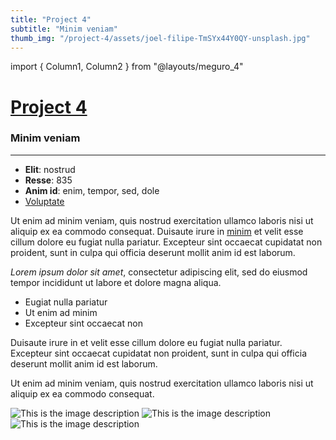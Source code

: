 ```yaml
---
title: "Project 4"
subtitle: "Minim veniam"
thumb_img: "/project-4/assets/joel-filipe-TmSYx44Y0QY-unsplash.jpg"
---
```


import { Column1, Column2 } from "@layouts/meguro_4"

<Column1>

# [Project 4](/project-4)

### Minim veniam

---

<Info li_separator="|">

- **Elit**: nostrud
- **Resse**: 835
- **Anim id**: enim, tempor, sed, dole
- [Voluptate](https://example.com)

</Info>

Ut enim ad minim veniam, quis nostrud exercitation ullamco laboris nisi ut aliquip ex ea commodo consequat. Duisaute irure in [minim](https://example.com) et velit esse cillum dolore eu fugiat nulla pariatur. Excepteur sint occaecat cupidatat non proident, sunt in culpa qui officia deserunt mollit anim id est laborum.

*Lorem ipsum dolor sit amet*, consectetur adipiscing elit, sed do eiusmod tempor incididunt ut labore et dolore magna aliqua.

- Eugiat nulla pariatur
- Ut enim ad minim
- Excepteur sint occaecat non

Duisaute irure in et velit esse cillum dolore eu fugiat nulla pariatur. Excepteur sint occaecat cupidatat non proident, sunt in culpa qui officia deserunt mollit anim id est laborum.

Ut enim ad minim veniam, quis nostrud exercitation ullamco laboris nisi ut aliquip ex ea commodo consequat.

</Column1>

<Column2>

![This is the image description](/project-4/assets/joel-filipe-SIyGeJeWAcY-unsplash.jpg)
![This is the image description](/project-4/assets/joel-filipe-TmSYx44Y0QY-unsplash.jpg)
![This is the image description](/project-4/assets/joel-filipe-2BLsWpau-GQ-unsplash.jpg)

</Column2>
